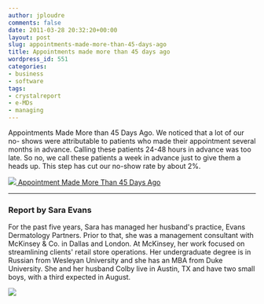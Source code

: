 ```yaml
---
author: jploudre
comments: false
date: 2011-03-28 20:32:20+00:00
layout: post
slug: appointments-made-more-than-45-days-ago
title: Appointments made more than 45 days ago
wordpress_id: 551
categories:
- business
- software
tags:
- crystalreport
- e-MDs
- managing
---
```


Appointments Made More than 45 Days Ago. We noticed that a lot of our no-
shows were attributable to patients who made their appointment several months in
advance. Calling these patients 24-48 hours in advance was too late. So no, we
call these patients a week in advance just to give them a heads up. This step
has cut our no-show rate by about 2%.

[![](http://unchart.com/wp-content/uploads/2011/01/57-download.png) Appointment Made More Than 45 Days Ago](http://unchart.com/wp-content/uploads/2011/03/Appointment-Made-More-Than-45-Days-Ago.zip)

---------------

### Report by Sara Evans

For the past five years, Sara has managed her husband's practice, Evans Dermatology Partners.  Prior to that, she was a management consultant with McKinsey & Co. in Dallas and London.  At McKinsey, her work focused on streamlining clients' retail store operations.  Her undergraduate degree is in Russian from Wesleyan University and she has an MBA from Duke University.  She and her husband Colby live in Austin, TX and have two small boys, with a third expected in August.

![](http://unchart.com/wp-content/uploads/2011/03/sara_evans.jpg.jpg)

